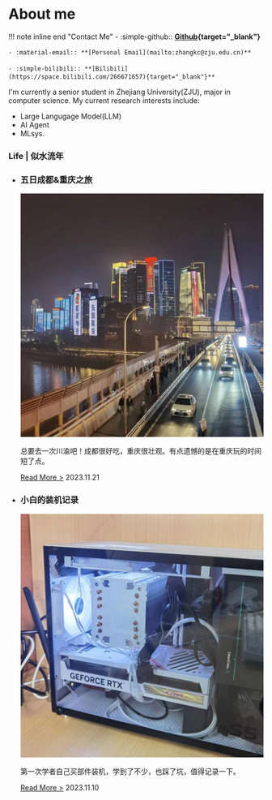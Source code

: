 # About me

!!! note inline end "Contact Me"
    - :simple-github:: **[Github](https://sastpg.github.io/page/){target="_blank"}**

    - :material-email:: **[Personal Email](mailto:zhangkc@zju.edu.cn)**

    - :simple-bilibili:: **[Bilibili](https://space.bilibili.com/266671657){target="_blank"}**

I'm currently a senior student in Zhejiang University(ZJU), major in computer science. My current research interests include:

- Large Langugage Model(LLM)
- AI Agent
- MLsys.

<div class="timeline-body">
<div class="timeline-main">
            <h3 class="timeline-head">Life | 似水流年</h3>
            <div class="timeline-container">
                <ul style="margin-left: 0;">
                    <li style="margin-left: 0;">
                        <h3 class="timeline-heading">五日成都&重庆之旅</h3>
                        <div class="timeline-imgbox">
                            <img src="/life/assets/chongqing.jpg" alt="">
                        </div>
                        <p>总要去一次川渝吧！成都很好吃，重庆很壮观。有点遗憾的是在重庆玩的时间短了点。</p>
                        <a href="../life/cdcq/">Read More ></a>
                        <span class="timeline-date"> 2023.11.21</span>
                        <span class="timeline-circle"></span>
                    </li>
                    <li style="margin-left: 0;">
                        <h3 class="timeline-heading">小白的装机记录</h3>
                        <div class="timeline-imgbox">
                            <img src="/life/assets/pc.jpg" alt="">
                        </div>
                        <p>第一次学者自己买部件装机，学到了不少，也踩了坑，值得记录一下。</p>
                        <a href="../life/zhuangji/">Read More ></a>
                        <span class="timeline-date">2023.11.10</span>
                        <span class="timeline-circle"></span>
                    </li>
                </ul>
            </div>
        </div>
</div>